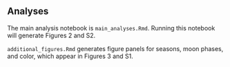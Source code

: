## Analyses

The main analysis notebook is `main_analyses.Rmd`. Running this notebook will generate Figures 2 and S2.

`additional_figures.Rmd` generates figure panels for seasons, moon phases, and color, which appear in Figures 3 and S1.

